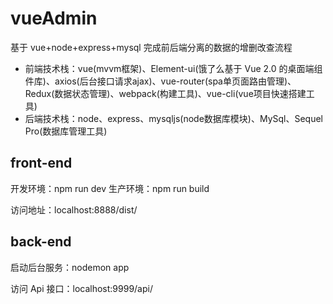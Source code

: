 # vueAdmin
基于 vue+node+express+mysql 完成前后端分离的数据的增删改查流程
- 前端技术栈：vue(mvvm框架)、Element-ui(饿了么基于 Vue 2.0 的桌面端组件库)、axios(后台接口请求ajax)、vue-router(spa单页面路由管理)、Redux(数据状态管理)、webpack(构建工具)、vue-cli(vue项目快速搭建工具)
- 后端技术栈：node、express、mysqljs(node数据库模块)、MySql、Sequel Pro(数据库管理工具)

## front-end
开发环境：npm run dev
生产环境：npm run build

访问地址：localhost:8888/dist/

## back-end
启动后台服务：nodemon app

访问 Api 接口：localhost:9999/api/
